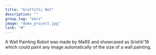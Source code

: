 ```yaml
---
title: "Graffitti Bot"
description: ""
group_tag: "mars"
image: "demo_project.jpg" 
link: "#"
---
```


A Wall Painting Robot was made by MaRS and showcased as Srishti'18 which could paint any image automatically of the size of a wall painting.